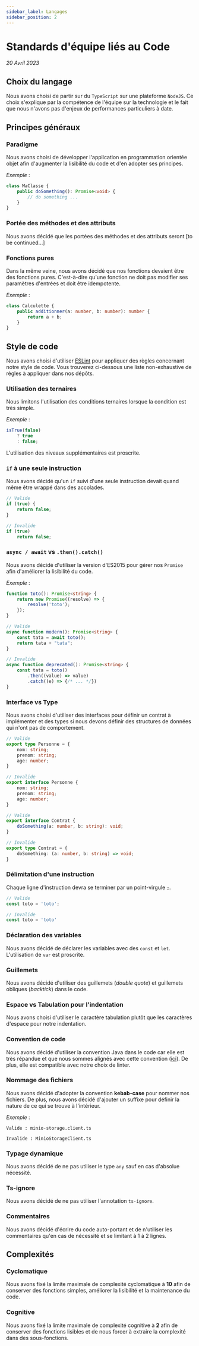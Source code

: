 ```yaml
---
sidebar_label: Langages
sidebar_position: 2
---
```


# Standards d'équipe liés au Code

_20 Avril 2023_


## Choix du langage

Nous avons choisi de partir sur du `TypeScript` sur une plateforme `NodeJS`. Ce choix s'explique par
la compétence de l'équipe sur la technologie et le fait que nous n'avons pas d'enjeux de performances
particuliers à date.

## Principes généraux

### Paradigme

Nous avons choisi de développer l'application en programmation orientée objet afin d'augmenter la
lisibilité du code et d'en adopter ses principes.

_Exemple_ :
```typescript
class MaClasse {
    public doSomething(): Promise<void> {
        // do something ...
    }
}
```

### Portée des méthodes et des attributs

Nous avons décidé que les portées des méthodes et des attributs seront [to be continued...]

### Fonctions pures

Dans la même veine, nous avons décidé que nos fonctions devaient être des fonctions pures. C'est-à-dire qu'une fonction
ne doit pas modifier ses paramètres d'entrées et doit être idempotente.

_Exemple_ :
```typescript
class Calculette {
    public additionner(a: number, b: number): number {
        return a + b;
    }
}
```

## Style de code

Nous avons choisi d'utiliser [ESLint](https://eslint.org/) pour appliquer des règles concernant notre style de code.
Vous trouverez ci-dessous une liste non-exhaustive de règles à appliquer dans nos dépôts.

### Utilisation des ternaires

Nous limitons l'utilisation des conditions ternaires lorsque la condition est très simple.

_Exemple_ :
```typescript
isTrue(false)
    ? true
    : false;
```

L'utilisation des niveaux supplémentaires est proscrite.

### `if` à une seule instruction

Nous avons décidé qu'un `if` suivi d'une seule instruction devait quand même être wrappé dans des accolades.

```typescript
// Valide
if (true) {
    return false;
}

// Invalide
if (true) 
    return false;
```

### `async / await` vs `.then().catch()`

Nous avons décidé d'utiliser la version d'ES2015 pour gérer nos `Promise` afin d'améliorer la lisibilité du code.

_Exemple_ :
```typescript
function toto(): Promise<string> {
	return new Promise((resolve) => {
		resolve('toto');
    });
}

// Valide
async function modern(): Promise<string> {
	const tata = await toto();
	return tata + "tata";
}

// Invalide
async function deprecated(): Promise<string> {
	const tata = toto()
        .then((value) => value)
        .catch((e) => {/* ... */})
}
```

### Interface vs Type

Nous avons choisi d'utiliser des interfaces pour définir un contrat à implémenter et des types si nous devons définir
des structures de données qui n'ont pas de comportement.

```typescript
// Valide
export type Personne = {
	nom: string;
	prenom: string;
	age: number;
}

// Invalide
export interface Personne {
	nom: string;
	prenom: string;
	age: number;
}

// Valide
export interface Contrat {
    doSomething(a: number, b: string): void;
}

// Invalide
export type Contrat = {
	doSomething: (a: number, b: string) => void;
}
```

### Délimitation d'une instruction

Chaque ligne d'instruction devra se terminer par un point-virgule `;`.

```typescript
// Valide
const toto = 'toto';

// Invalide
const toto = 'toto'
```

### Déclaration des variables

Nous avons décidé de déclarer les variables avec des `const` et `let`.
L'utilisation de `var` est proscrite.

### Guillemets

Nous avons décidé d'utiliser des guillemets (_double quote_) et guillemets obliques (_backtick_) dans le code.

### Espace vs Tabulation pour l'indentation

Nous avons choisi d'utiliser le caractère tabulation plutôt que les caractères d'espace pour notre indentation.

### Convention de code

Nous avons décidé d'utiliser la convention Java dans le code car elle est très répandue et que nous sommes alignés avec
cette convention ([ici](https://www.oracle.com/technetwork/java/codeconventions-150003.pdf)). De plus, elle est
compatible avec notre choix de linter.

### Nommage des fichiers

Nous avons décidé d'adopter la convention **kebab-case** pour nommer nos fichiers. De plus, nous avons décidé d'ajouter
un suffixe pour définir la nature de ce qui se trouve à l'intérieur.

_Exemple_ : 
```
Valide : minio-storage.client.ts

Invalide : MinioStorageClient.ts
```

### Typage dynamique

Nous avons décidé de ne pas utiliser le type `any` sauf en cas d'absolue nécessité.

### Ts-ignore

Nous avons décidé de ne pas utiliser l'annotation `ts-ignore`.

### Commentaires

Nous avons décidé d'écrire du code auto-portant et de n'utiliser les commentaires qu'en cas de nécessité et se limitant à 1 à 2 lignes. 

## Complexités

### Cyclomatique

Nous avons fixé la limite maximale de complexité cyclomatique à **10** afin de conserver des fonctions simples, améliorer la
lisibilité et la maintenance du code.

### Cognitive

Nous avons fixé la limite maximale de complexité cognitive à **2** afin de conserver des fonctions lisibles et de nous
forcer à extraire la complexité dans des sous-fonctions.
